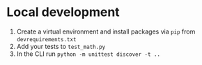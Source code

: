 Local development
=================

1.  Create a virtual environment and install packages via `pip` from `devrequirements.txt`
2.  Add your tests to `test_math.py`
3.  In the CLI run `python -m unittest discover -t ..`

